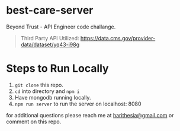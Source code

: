 # best-care-server
Beyond Trust - API Engineer code challange. 

> Third Party API Utilized: https://data.cms.gov/provider-data/dataset/yq43-i98g


# Steps to Run Locally
1. `git clone` this repo.
2. `cd` into directory and `npm i`
3. Have mongodb running locally. 
4. `npm run server` to run the server on localhost: 8080

for additional questions please reach me at harithesia@gmail.com or comment on this repo. 

